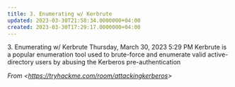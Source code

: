 ```yaml
---
title: 3. Enumerating w/ Kerbrute
updated: 2023-03-30T21:58:34.0000000+04:00
created: 2023-03-30T17:29:17.0000000+04:00
---
```


3\. Enumerating w/ Kerbrute
Thursday, March 30, 2023
5:29 PM
Kerbrute is a popular enumeration tool used to brute-force and enumerate valid active-directory users by abusing the Kerberos pre-authentication

*From \<<https://tryhackme.com/room/attackingkerberos>\>*
